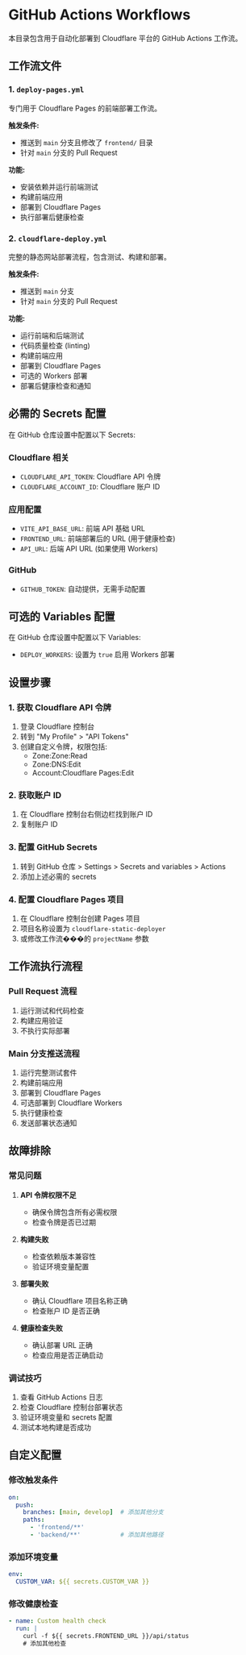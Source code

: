 # GitHub Actions Workflows

本目录包含用于自动化部署到 Cloudflare 平台的 GitHub Actions 工作流。

## 工作流文件

### 1. `deploy-pages.yml`
专门用于 Cloudflare Pages 的前端部署工作流。

**触发条件:**
- 推送到 `main` 分支且修改了 `frontend/` 目录
- 针对 `main` 分支的 Pull Request

**功能:**
- 安装依赖并运行前端测试
- 构建前端应用
- 部署到 Cloudflare Pages
- 执行部署后健康检查

### 2. `cloudflare-deploy.yml`
完整的静态网站部署流程，包含测试、构建和部署。

**触发条件:**
- 推送到 `main` 分支
- 针对 `main` 分支的 Pull Request

**功能:**
- 运行前端和后端测试
- 代码质量检查 (linting)
- 构建前端应用
- 部署到 Cloudflare Pages
- 可选的 Workers 部署
- 部署后健康检查和通知

## 必需的 Secrets 配置

在 GitHub 仓库设置中配置以下 Secrets:

### Cloudflare 相关
- `CLOUDFLARE_API_TOKEN`: Cloudflare API 令牌
- `CLOUDFLARE_ACCOUNT_ID`: Cloudflare 账户 ID

### 应用配置
- `VITE_API_BASE_URL`: 前端 API 基础 URL
- `FRONTEND_URL`: 前端部署后的 URL (用于健康检查)
- `API_URL`: 后端 API URL (如果使用 Workers)

### GitHub
- `GITHUB_TOKEN`: 自动提供，无需手动配置

## 可选的 Variables 配置

在 GitHub 仓库设置中配置以下 Variables:

- `DEPLOY_WORKERS`: 设置为 `true` 启用 Workers 部署

## 设置步骤

### 1. 获取 Cloudflare API 令牌

1. 登录 Cloudflare 控制台
2. 转到 "My Profile" > "API Tokens"
3. 创建自定义令牌，权限包括:
   - Zone:Zone:Read
   - Zone:DNS:Edit
   - Account:Cloudflare Pages:Edit

### 2. 获取账户 ID

1. 在 Cloudflare 控制台右侧边栏找到账户 ID
2. 复制账户 ID

### 3. 配置 GitHub Secrets

1. 转到 GitHub 仓库 > Settings > Secrets and variables > Actions
2. 添加上述必需的 secrets

### 4. 配置 Cloudflare Pages 项目

1. 在 Cloudflare 控制台创建 Pages 项目
2. 项目名称设置为 `cloudflare-static-deployer`
3. 或修改工作流���的 `projectName` 参数

## 工作流执行流程

### Pull Request 流程
1. 运行测试和代码检查
2. 构建应用验证
3. 不执行实际部署

### Main 分支推送流程
1. 运行完整测试套件
2. 构建前端应用
3. 部署到 Cloudflare Pages
4. 可选部署到 Cloudflare Workers
5. 执行健康检查
6. 发送部署状态通知

## 故障排除

### 常见问题

1. **API 令牌权限不足**
   - 确保令牌包含所有必需权限
   - 检查令牌是否已过期

2. **构建失败**
   - 检查依赖版本兼容性
   - 验证环境变量配置

3. **部署失败**
   - 确认 Cloudflare 项目名称正确
   - 检查账户 ID 是否正确

4. **健康检查失败**
   - 确认部署 URL 正确
   - 检查应用是否正确启动

### 调试技巧

1. 查看 GitHub Actions 日志
2. 检查 Cloudflare 控制台部署状态
3. 验证环境变量和 secrets 配置
4. 测试本地构建是否成功

## 自定义配置

### 修改触发条件
```yaml
on:
  push:
    branches: [main, develop]  # 添加其他分支
    paths:
      - 'frontend/**'
      - 'backend/**'           # 添加其他路径
```

### 添加环境变量
```yaml
env:
  CUSTOM_VAR: ${{ secrets.CUSTOM_VAR }}
```

### 修改健康检查
```yaml
- name: Custom health check
  run: |
    curl -f ${{ secrets.FRONTEND_URL }}/api/status
    # 添加其他检查
```